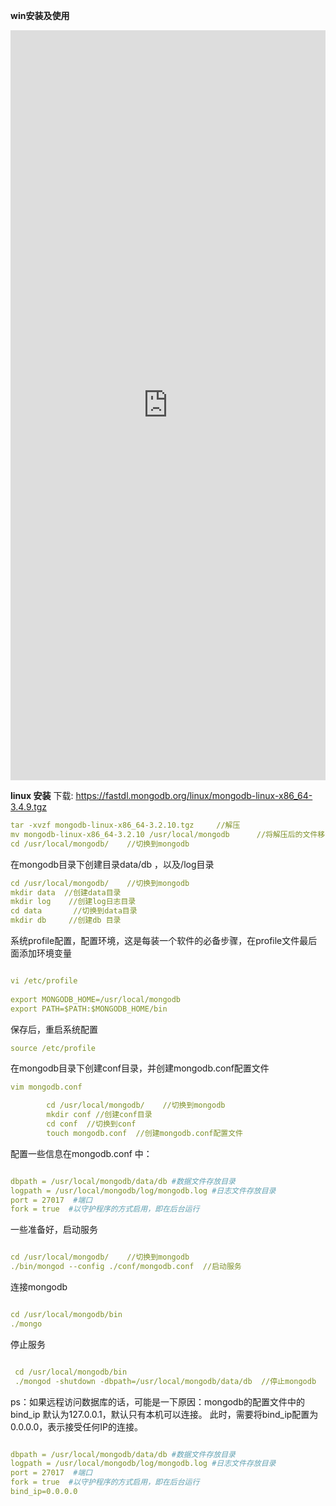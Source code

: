 **win安装及使用**

<embed src="https://github.com/haoxiaoyong1014/springboot-examples/tree/master/springboot-mongodb/src/main/resources/static/mongodb安装及入门v1.1.pdf" width="100%" height="1200"></embed>

**linux 安装**
下载: https://fastdl.mongodb.org/linux/mongodb-linux-x86_64-3.4.9.tgz

```yml
tar -xvzf mongodb-linux-x86_64-3.2.10.tgz     //解压
mv mongodb-linux-x86_64-3.2.10 /usr/local/mongodb      //将解压后的文件移动到指定目录并改名
cd /usr/local/mongodb/    //切换到mongodb
```

在mongodb目录下创建目录data/db ，以及/log目录

```yml
cd /usr/local/mongodb/    //切换到mongodb
mkdir data  //创建data目录
mkdir log    //创建log日志目录
cd data       //切换到data目录
mkdir db     //创建db 目录
```

系统profile配置，配置环境，这是每装一个软件的必备步骤，在profile文件最后面添加环境变量
```yml

vi /etc/profile  
  
export MONGODB_HOME=/usr/local/mongodb  
export PATH=$PATH:$MONGODB_HOME/bin 
```

保存后，重启系统配置

```yml
source /etc/profile
```

在mongodb目录下创建conf目录，并创建mongodb.conf配置文件
```yml
vim mongodb.conf

        cd /usr/local/mongodb/    //切换到mongodb
        mkdir conf //创建conf目录
        cd conf  //切换到conf  
        touch mongodb.conf  //创建mongodb.conf配置文件
```

配置一些信息在mongodb.conf 中：

```yml

dbpath = /usr/local/mongodb/data/db #数据文件存放目录  
logpath = /usr/local/mongodb/log/mongodb.log #日志文件存放目录  
port = 27017  #端口  
fork = true  #以守护程序的方式启用，即在后台运行
```

一些准备好，启动服务
```yml

cd /usr/local/mongodb/    //切换到mongodb
./bin/mongod --config ./conf/mongodb.conf  //启动服务
```

连接mongodb
```yml

cd /usr/local/mongodb/bin
./mongo
```

停止服务
```yml

 cd /usr/local/mongodb/bin
 ./mongod -shutdown -dbpath=/usr/local/mongodb/data/db  //停止mongodb
```

ps：如果远程访问数据库的话，可能是一下原因：mongodb的配置文件中的bind_ip 默认为127.0.0.1，默认只有本机可以连接。 此时，需要将bind_ip配置为0.0.0.0，表示接受任何IP的连接。
```yml

dbpath = /usr/local/mongodb/data/db #数据文件存放目录  
logpath = /usr/local/mongodb/log/mongodb.log #日志文件存放目录  
port = 27017  #端口  
fork = true  #以守护程序的方式启用，即在后台运行
bind_ip=0.0.0.0
```
